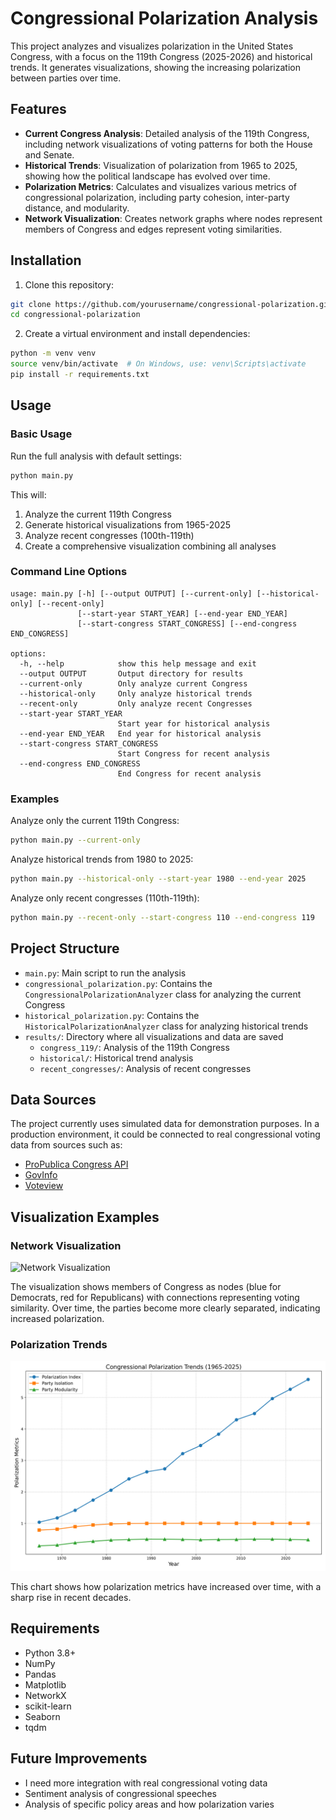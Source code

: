 # Congressional Polarization Analysis

This project analyzes and visualizes polarization in the United States Congress, with a focus on the 119th Congress (2025-2026) and historical trends. It generates visualizations, showing the increasing polarization between parties over time.

## Features

- **Current Congress Analysis**: Detailed analysis of the 119th Congress, including network visualizations of voting patterns for both the House and Senate.
- **Historical Trends**: Visualization of polarization from 1965 to 2025, showing how the political landscape has evolved over time.
- **Polarization Metrics**: Calculates and visualizes various metrics of congressional polarization, including party cohesion, inter-party distance, and modularity.
- **Network Visualization**: Creates network graphs where nodes represent members of Congress and edges represent voting similarities.

## Installation

1. Clone this repository:
```bash
git clone https://github.com/yourusername/congressional-polarization.git
cd congressional-polarization
```

2. Create a virtual environment and install dependencies:
```bash
python -m venv venv
source venv/bin/activate  # On Windows, use: venv\Scripts\activate
pip install -r requirements.txt
```

## Usage

### Basic Usage

Run the full analysis with default settings:

```bash
python main.py
```

This will:
1. Analyze the current 119th Congress
2. Generate historical visualizations from 1965-2025
3. Analyze recent congresses (100th-119th)
4. Create a comprehensive visualization combining all analyses

### Command Line Options

```
usage: main.py [-h] [--output OUTPUT] [--current-only] [--historical-only] [--recent-only]
               [--start-year START_YEAR] [--end-year END_YEAR]
               [--start-congress START_CONGRESS] [--end-congress END_CONGRESS]

options:
  -h, --help            show this help message and exit
  --output OUTPUT       Output directory for results
  --current-only        Only analyze current Congress
  --historical-only     Only analyze historical trends
  --recent-only         Only analyze recent Congresses
  --start-year START_YEAR
                        Start year for historical analysis
  --end-year END_YEAR   End year for historical analysis
  --start-congress START_CONGRESS
                        Start Congress for recent analysis
  --end-congress END_CONGRESS
                        End Congress for recent analysis
```

### Examples

Analyze only the current 119th Congress:
```bash
python main.py --current-only
```

Analyze historical trends from 1980 to 2025:
```bash
python main.py --historical-only --start-year 1980 --end-year 2025
```

Analyze only recent congresses (110th-119th):
```bash
python main.py --recent-only --start-congress 110 --end-congress 119
```

## Project Structure

- `main.py`: Main script to run the analysis
- `congressional_polarization.py`: Contains the `CongressionalPolarizationAnalyzer` class for analyzing the current Congress
- `historical_polarization.py`: Contains the `HistoricalPolarizationAnalyzer` class for analyzing historical trends
- `results/`: Directory where all visualizations and data are saved
  - `congress_119/`: Analysis of the 119th Congress
  - `historical/`: Historical trend analysis
  - `recent_congresses/`: Analysis of recent congresses

## Data Sources

The project currently uses simulated data for demonstration purposes. In a production environment, it could be connected to real congressional voting data from sources such as:
- [ProPublica Congress API](https://projects.propublica.org/api-docs/congress-api/)
- [GovInfo](https://www.govinfo.gov/app/collection/chrg)
- [Voteview](https://voteview.com/data)

## Visualization Examples

### Network Visualization
![Network Visualization](results/historical/historical_networks_1.png)

The visualization shows members of Congress as nodes (blue for Democrats, red for Republicans) with connections representing voting similarity. Over time, the parties become more clearly separated, indicating increased polarization.

### Polarization Trends
![Polarization Trends](results/historical/polarization_trends.png)

This chart shows how polarization metrics have increased over time, with a sharp rise in recent decades.

## Requirements

- Python 3.8+
- NumPy
- Pandas
- Matplotlib
- NetworkX
- scikit-learn
- Seaborn
- tqdm

## Future Improvements

- I need more integration with real congressional voting data
- Sentiment analysis of congressional speeches
- Analysis of specific policy areas and how polarization varies
